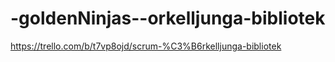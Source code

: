 # -goldenNinjas--orkelljunga-bibliotek

https://trello.com/b/t7vp8ojd/scrum-%C3%B6rkelljunga-bibliotek
